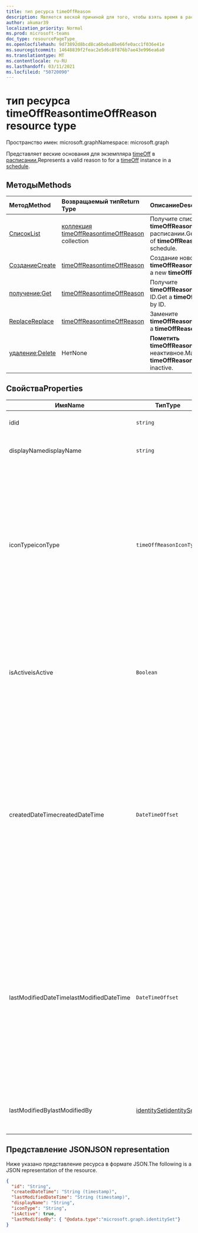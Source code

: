 ```yaml
---
title: тип ресурса timeOffReason
description: Является веской причиной для того, чтобы взять время в расписании.
author: akumar39
localization_priority: Normal
ms.prod: microsoft-teams
doc_type: resourcePageType_
ms.openlocfilehash: 9d73892d8bcd8ca6beba8be66fe0acc1f036e41e
ms.sourcegitcommit: 14648839f2feac2e5d6c8f876b7ae43e996ea6a0
ms.translationtype: MT
ms.contentlocale: ru-RU
ms.lasthandoff: 03/11/2021
ms.locfileid: "50720090"
---
```

# <a name="timeoffreason-resource-type"></a><span data-ttu-id="71d91-103">тип ресурса timeOffReason</span><span class="sxs-lookup"><span data-stu-id="71d91-103">timeOffReason resource type</span></span>

<span data-ttu-id="71d91-104">Пространство имен: microsoft.graph</span><span class="sxs-lookup"><span data-stu-id="71d91-104">Namespace: microsoft.graph</span></span>

<span data-ttu-id="71d91-105">Представляет веские основания для экземпляра [timeOff](timeoff.md) в [расписании.](schedule.md)</span><span class="sxs-lookup"><span data-stu-id="71d91-105">Represents a valid reason to for a [timeOff](timeoff.md) instance in a [schedule](schedule.md).</span></span>

## <a name="methods"></a><span data-ttu-id="71d91-106">Методы</span><span class="sxs-lookup"><span data-stu-id="71d91-106">Methods</span></span>

| <span data-ttu-id="71d91-107">Метод</span><span class="sxs-lookup"><span data-stu-id="71d91-107">Method</span></span>       | <span data-ttu-id="71d91-108">Возвращаемый тип</span><span class="sxs-lookup"><span data-stu-id="71d91-108">Return Type</span></span>  |<span data-ttu-id="71d91-109">Описание</span><span class="sxs-lookup"><span data-stu-id="71d91-109">Description</span></span>|
|:---------------|:--------|:----------|
|[<span data-ttu-id="71d91-110">Список</span><span class="sxs-lookup"><span data-stu-id="71d91-110">List</span></span>](../api/schedule-list-timeoffreasons.md) | <span data-ttu-id="71d91-111">[коллекция timeOffReason](timeoffreason.md)</span><span class="sxs-lookup"><span data-stu-id="71d91-111">[timeOffReason](timeoffreason.md) collection</span></span> | <span data-ttu-id="71d91-112">Получите список **timeOffReason в** расписании.</span><span class="sxs-lookup"><span data-stu-id="71d91-112">Get the list of **timeOffReason** in a schedule.</span></span>|
|[<span data-ttu-id="71d91-113">Создание</span><span class="sxs-lookup"><span data-stu-id="71d91-113">Create</span></span>](../api/schedule-post-timeoffreasons.md) | [<span data-ttu-id="71d91-114">timeOffReason</span><span class="sxs-lookup"><span data-stu-id="71d91-114">timeOffReason</span></span>](timeoffreason.md) | <span data-ttu-id="71d91-115">Создание нового **timeOffReason**.</span><span class="sxs-lookup"><span data-stu-id="71d91-115">Create a new **timeOffReason**.</span></span>|
|<span data-ttu-id="71d91-116">[получение](../api/timeoffreason-get.md);</span><span class="sxs-lookup"><span data-stu-id="71d91-116">[Get](../api/timeoffreason-get.md)</span></span> | [<span data-ttu-id="71d91-117">timeOffReason</span><span class="sxs-lookup"><span data-stu-id="71d91-117">timeOffReason</span></span>](timeoffreason.md) | <span data-ttu-id="71d91-118">Получите **timeOffReason по** ID.</span><span class="sxs-lookup"><span data-stu-id="71d91-118">Get a **timeOffReason** by ID.</span></span>|
|[<span data-ttu-id="71d91-119">Replace</span><span class="sxs-lookup"><span data-stu-id="71d91-119">Replace</span></span>](../api/timeoffreason-put.md) | [<span data-ttu-id="71d91-120">timeOffReason</span><span class="sxs-lookup"><span data-stu-id="71d91-120">timeOffReason</span></span>](timeoffreason.md) | <span data-ttu-id="71d91-121">Замените **timeOffReason**.</span><span class="sxs-lookup"><span data-stu-id="71d91-121">Replace a **timeOffReason**.</span></span>|
|<span data-ttu-id="71d91-122">[удаление](../api/timeoffreason-delete.md);</span><span class="sxs-lookup"><span data-stu-id="71d91-122">[Delete](../api/timeoffreason-delete.md)</span></span> | <span data-ttu-id="71d91-123">Нет</span><span class="sxs-lookup"><span data-stu-id="71d91-123">None</span></span> | <span data-ttu-id="71d91-124">**Пометить timeOffReason** как неактивное.</span><span class="sxs-lookup"><span data-stu-id="71d91-124">Mark a **timeOffReason** as inactive.</span></span>|

## <a name="properties"></a><span data-ttu-id="71d91-125">Свойства</span><span class="sxs-lookup"><span data-stu-id="71d91-125">Properties</span></span>
|<span data-ttu-id="71d91-126">Имя</span><span class="sxs-lookup"><span data-stu-id="71d91-126">Name</span></span>          |<span data-ttu-id="71d91-127">Тип</span><span class="sxs-lookup"><span data-stu-id="71d91-127">Type</span></span>           |<span data-ttu-id="71d91-128">Описание</span><span class="sxs-lookup"><span data-stu-id="71d91-128">Description</span></span>                                                                                 |
|--------------|---------------|--------------------------------------------------------------------------------------------|
| <span data-ttu-id="71d91-129">id</span><span class="sxs-lookup"><span data-stu-id="71d91-129">id</span></span>            |`string`      |<span data-ttu-id="71d91-130">Идентификатор объекта `timeOffReason`.</span><span class="sxs-lookup"><span data-stu-id="71d91-130">ID of the `timeOffReason`.</span></span>|
| <span data-ttu-id="71d91-131">displayName</span><span class="sxs-lookup"><span data-stu-id="71d91-131">displayName</span></span>               | `string`                  | <span data-ttu-id="71d91-132">Имя **timeOffReason**.</span><span class="sxs-lookup"><span data-stu-id="71d91-132">The name of the **timeOffReason**.</span></span> <span data-ttu-id="71d91-133">Обязательный.</span><span class="sxs-lookup"><span data-stu-id="71d91-133">Required.</span></span> |
| <span data-ttu-id="71d91-134">iconType</span><span class="sxs-lookup"><span data-stu-id="71d91-134">iconType</span></span> | `timeOffReasonIconType`   | <span data-ttu-id="71d91-135">Поддерживаемые типы значков: нет; автомобиль; календарь; запуск; плоскости; firstAid; врач; notWorking; часы; juryDuty; глобус; чашка; телефон; погода; зонт; piggyBank; собака; торт; trafficCone; пин-код; солнечный.</span><span class="sxs-lookup"><span data-stu-id="71d91-135">Supported icon types: none; car; calendar; running; plane; firstAid; doctor; notWorking; clock; juryDuty; globe; cup; phone; weather; umbrella; piggyBank; dog; cake; trafficCone; pin; sunny.</span></span> <span data-ttu-id="71d91-136">Обязательный.</span><span class="sxs-lookup"><span data-stu-id="71d91-136">Required.</span></span> |
| <span data-ttu-id="71d91-137">isActive</span><span class="sxs-lookup"><span data-stu-id="71d91-137">isActive</span></span>          |`Boolean`      | <span data-ttu-id="71d91-138">Указывает, можно ли **использовать timeOffReason** при создании новых сущностям или обновлении существующих.</span><span class="sxs-lookup"><span data-stu-id="71d91-138">Indicates whether the **timeOffReason** can be used when creating new entities or updating existing ones.</span></span> <span data-ttu-id="71d91-139">Обязательный.</span><span class="sxs-lookup"><span data-stu-id="71d91-139">Required.</span></span> |
| <span data-ttu-id="71d91-140">createdDateTime</span><span class="sxs-lookup"><span data-stu-id="71d91-140">createdDateTime</span></span>       |`DateTimeOffset`        |<span data-ttu-id="71d91-141">Штамп времени, на котором на **этот раз был созданOffReason.**</span><span class="sxs-lookup"><span data-stu-id="71d91-141">The time stamp on which this **timeOffReason** was first created.</span></span> <span data-ttu-id="71d91-142">Тип Timestamp представляет сведения о времени и дате с использованием формата ISO 8601 (всегда применяется формат UTC).</span><span class="sxs-lookup"><span data-stu-id="71d91-142">The Timestamp type represents date and time information using ISO 8601 format and is always in UTC time.</span></span> <span data-ttu-id="71d91-143">Например, значение полуночи 1 января 2014 г. в формате UTC: `2014-01-01T00:00:00Z`.</span><span class="sxs-lookup"><span data-stu-id="71d91-143">For example, midnight UTC on Jan 1, 2014 is `2014-01-01T00:00:00Z`.</span></span> |
| <span data-ttu-id="71d91-144">lastModifiedDateTime</span><span class="sxs-lookup"><span data-stu-id="71d91-144">lastModifiedDateTime</span></span>      |`DateTimeOffset`         |<span data-ttu-id="71d91-145">Штамп времени, на котором **в этот раз был обновленOffReason.**</span><span class="sxs-lookup"><span data-stu-id="71d91-145">The time stamp on which this **timeOffReason** was last updated.</span></span> <span data-ttu-id="71d91-146">Тип Timestamp представляет сведения о времени и дате с использованием формата ISO 8601 (всегда применяется формат UTC).</span><span class="sxs-lookup"><span data-stu-id="71d91-146">The Timestamp type represents date and time information using ISO 8601 format and is always in UTC time.</span></span> <span data-ttu-id="71d91-147">Например, значение полуночи 1 января 2014 г. в формате UTC: `2014-01-01T00:00:00Z`.</span><span class="sxs-lookup"><span data-stu-id="71d91-147">For example, midnight UTC on Jan 1, 2014 is `2014-01-01T00:00:00Z`.</span></span> |
| <span data-ttu-id="71d91-148">lastModifiedBy</span><span class="sxs-lookup"><span data-stu-id="71d91-148">lastModifiedBy</span></span>        | [<span data-ttu-id="71d91-149">identitySet</span><span class="sxs-lookup"><span data-stu-id="71d91-149">identitySet</span></span>](identityset.md)        |<span data-ttu-id="71d91-150">Удостоверение, которое в последний раз обновлялось **на этот разOffReason**.</span><span class="sxs-lookup"><span data-stu-id="71d91-150">The identity that last updated this **timeOffReason**.</span></span>|

## <a name="json-representation"></a><span data-ttu-id="71d91-151">Представление JSON</span><span class="sxs-lookup"><span data-stu-id="71d91-151">JSON representation</span></span>

<span data-ttu-id="71d91-152">Ниже указано представление ресурса в формате JSON.</span><span class="sxs-lookup"><span data-stu-id="71d91-152">The following is a JSON representation of the resource.</span></span>

<!-- {
  "blockType": "resource",
  "keyProperty": "id",
  "@odata.type": "microsoft.graph.timeOffReason",
  "baseType":"microsoft.graph.changeTrackedEntity"
}-->

```json
{
  "id": "String",
  "createdDateTime": "String (timestamp)",
  "lastModifiedDateTime": "String (timestamp)",
  "displayName": "String",
  "iconType": "String",
  "isActive": true,
  "lastModifiedBy": { "@odata.type":"microsoft.graph.identitySet"}
}
```


<!-- uuid: 8fcb5dbc-d5aa-4681-8e31-b001d5168d79
2015-10-25 14:57:30 UTC -->
<!--
{
  "type": "#page.annotation",
  "description": "timeOffReason resource",
  "keywords": "",
  "section": "documentation",
  "tocPath": "",
  "suppressions": []
}
-->

